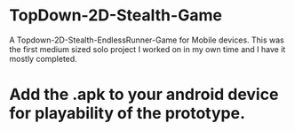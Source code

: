 # TopDown-2D-Stealth-Game
A Topdown-2D-Stealth-EndlessRunner-Game for Mobile devices. This was the first medium sized solo project I worked on in my own time and
I have it mostly completed.


# Add the .apk to your android device for playability of the prototype.  
